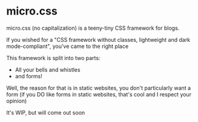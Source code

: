 # micro.css
micro.css (no capitalization) is a teeny-tiny CSS framework for blogs.

If you wished for a "CSS framework without classes, lightweight and dark mode-compliant", you've came to the right place

This framework is split into two parts:
* All your bells and whistles
* and forms!

Well, the reason for that is in static websites, you don't particularly want a form (if you DO like forms in static websites, that's cool and I respect your opinion)

It's WIP, but will come out soon
